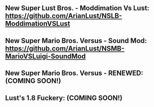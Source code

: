 ## New Super Lust Bros. - Moddimation Vs Lust: https://github.com/ArianLust/NSLB-ModdimationVSLust
## New Super Mario Bros. Versus - Sound Mod: https://github.com/ArianLust/NSMB-MarioVSLuigi-SoundMod
## New Super Mario Bros. Versus - RENEWED:(COMING SOON!)
## Lust's 1.8 Fuckery: (COMING SOON!)
